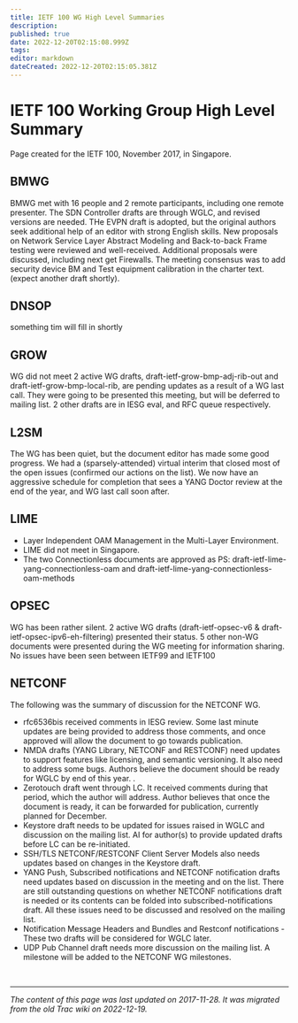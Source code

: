```yaml
---
title: IETF 100 WG High Level Summaries
description: 
published: true
date: 2022-12-20T02:15:08.999Z
tags: 
editor: markdown
dateCreated: 2022-12-20T02:15:05.381Z
---
```


# IETF 100 Working Group High Level Summary

Page created for the IETF 100, November 2017, in Singapore.

## BMWG 

BMWG met with 16 people and 2 remote participants, including one remote presenter. The SDN Controller drafts are through WGLC, and revised versions are needed. THe EVPN draft is adopted, but the original authors seek additional help of an editor with strong English skills. New proposals on Network Service Layer Abstract Modeling and Back-to-back Frame testing were reviewed and well-received. Additional proposals were discussed, including next get Firewalls. The meeting consensus was to add security device BM and Test equipment calibration in the charter text. (expect another draft shortly).

## DNSOP

something tim will fill in shortly

## GROW

WG did not meet 2 active WG drafts, draft-ietf-grow-bmp-adj-rib-out and draft-ietf-grow-bmp-local-rib, are pending updates as a result of a WG last call. They were going to be presented this meeting, but will be deferred to mailing list. 2 other drafts are in IESG eval, and RFC queue respectively.

## L2SM

The WG has been quiet, but the document editor has made some good progress. We had a (sparsely-attended) virtual interim that closed most of the open issues (confirmed our actions on the list). We now have an aggressive schedule for completion that sees a YANG Doctor review at the end of the year, and WG last call soon after.

## LIME

 -   Layer Independent OAM Management in the Multi-Layer Environment.
 -   LIME did not meet in Singapore.
 -   The two Connectionless documents are approved as PS: draft-ietf-lime-yang-connectionless-oam and draft-ietf-lime-yang-connectionless-oam-methods 

## OPSEC

WG has been rather silent. 2 active WG drafts (draft-ietf-opsec-v6 & draft-ietf-opsec-ipv6-eh-filtering) presented their status. 5 other non-WG documents were presented during the WG meeting for information sharing. No issues have been seen between IETF99 and IETF100

## NETCONF

The following was the summary of discussion for the NETCONF WG.

-    rfc6536bis received comments in IESG review. Some last minute updates are being provided to address those comments, and once approved will allow the document to go towards publication.
-    NMDA drafts (YANG Library, NETCONF and RESTCONF) need updates to support features like licensing, and semantic versioning. It also need to address some bugs. Authors believe the document should be ready for WGLC by end of this year. .
 -   Zerotouch draft went through LC. It received comments during that period, which the author will address. Author believes that once the document is ready, it can be forwarded for publication, currently planned for December.
 -   Keystore draft needs to be updated for issues raised in WGLC and discussion on the mailing list. AI for author(s) to provide updated drafts before LC can be re-initiated.
 -   SSH/TLS NETCONF/RESTCONF Client Server Models also needs updates based on changes in the Keystore draft.
 -   YANG Push, Subscribed notifications and NETCONF notification drafts need updates based on discussion in the meeting and on the list. There are still outstanding questions on whether NETCONF notifications draft is needed or its contents can be folded into subscribed-notifications draft. All these issues need to be discussed and resolved on the mailing list.
 -   Notification Message Headers and Bundles and Restconf notifications - These two drafts will be considered for WGLC later.
 -   UDP Pub Channel draft needs more discussion on the mailing list. A milestone will be added to the NETCONF WG milestones. 
 

&nbsp;
&nbsp;
&nbsp;

---

*The content of this page was last updated on 2017-11-28. It was migrated from the old Trac wiki on 2022-12-19.*